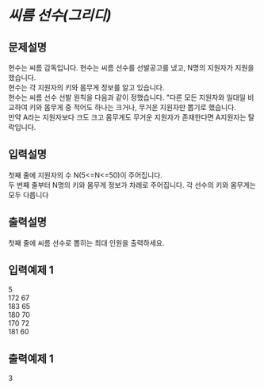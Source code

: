 # _씨름 선수(그리디)_
## 문제설명
현수는 씨름 감독입니다. 현수는 씨름 선수를 선발공고를 냈고, N명의 지원자가 지원을 했습니다.  
현수는 각 지원자의 키와 몸무게 정보를 알고 있습니다.  
현수는 씨름 선수 선발 원칙을 다음과 같이 정했습니다.
"다른 모든 지원자와 일대일 비교하여 키와 몸무게 중 적어도 하나는 크거나, 무거운 지원자만 뽑기로 했습니다.  
만약 A라는 지원자보다 크도 크고 몸무게도 무거운 지원자가 존재한다면 A지원자는 탈락입니다.
## 입력설명
첫째 줄에 지원자의 수 N(5<=N<=50)이 주어집니다.  
두 번째 줄부터 N명의 키와 몸무게 정보가 차례로 주어집니다. 각 선수의 키와 몸무게는 모두 
다릅니다
## 출력설명
첫째 줄에 씨름 선수로 뽑히는 최대 인원을 출력하세요.
## 입력예제 1
5  
172 67  
183 65  
180 70  
170 72  
181 60  
## 출력예제 1
3

